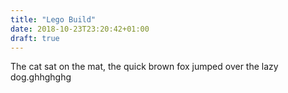 ```yaml
---
title: "Lego Build"
date: 2018-10-23T23:20:42+01:00
draft: true
---
```


The cat sat on the mat, the quick brown fox jumped over the lazy dog.ghhghghg